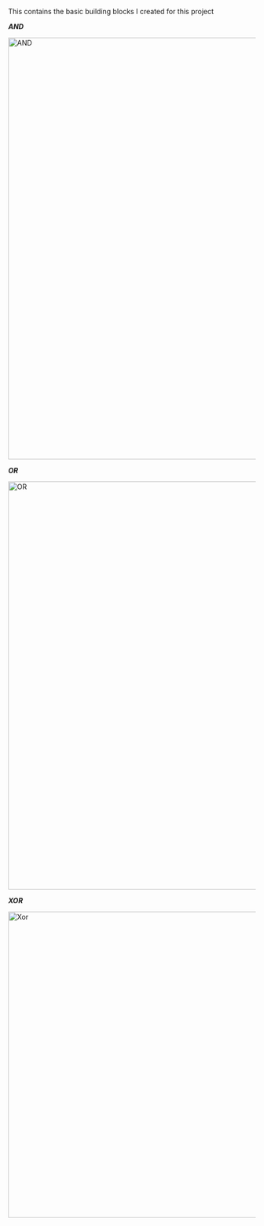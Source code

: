 This contains the basic building blocks I created for this project

***AND***

<img width="857" alt="AND" src="https://github.com/user-attachments/assets/5c4b36ca-ed11-4e2f-ba8c-107a977fa690" />


***OR***

<img width="829" alt="OR" src="https://github.com/user-attachments/assets/25790d8a-0f3b-4d29-8230-336193bf2cf7" />


***XOR***

<img width="622" alt="Xor" src="https://github.com/user-attachments/assets/779bb3e1-f207-469d-b5af-fe0d4bfb90ba" />
